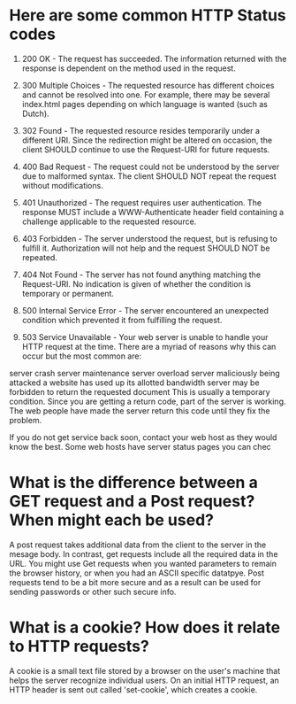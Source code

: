 # Here are some common HTTP Status codes

1. 200 OK - The request has succeeded. The information returned with the response is dependent on the method used in the request.

2. 300 Multiple Choices - The requested resource has different choices and cannot be resolved into one. For example, there may be several index.html pages depending on which language is wanted (such as Dutch).

3. 302 Found - The requested resource resides temporarily under a different URI. Since the redirection might be altered on occasion, the client SHOULD continue to use the Request-URI for future requests.

4. 400 Bad Request - The request could not be understood by the server due to malformed syntax. The client SHOULD NOT repeat the request without modifications.


5. 401 Unauthorized - The request requires user authentication. The response MUST include a WWW-Authenticate header field containing a challenge applicable to the requested resource.


6. 403 Forbidden - The server understood the request, but is refusing to fulfill it. Authorization will not help and the request SHOULD NOT be repeated.

7. 404 Not Found - The server has not found anything matching the Request-URI. No indication is given of whether the condition is temporary or permanent.

8. 500 Internal Service Error - The server encountered an unexpected condition which prevented it from fulfilling the request.

9. 503 Service Unavailable - Your web server is unable to handle your HTTP request at the time. There are a myriad of reasons why this can occur but the most common are:

server crash
server maintenance
server overload
server maliciously being attacked
a website has used up its allotted bandwidth
server may be forbidden to return the requested document
This is usually a temporary condition. Since you are getting a return code, part of the server is working. The web people have made the server return this code until they fix the problem.

If you do not get service back soon, contact your web host as they would know the best. Some web hosts have server status pages you can chec

# What is the difference between a GET request and a Post request? When might each be used? 

A post request takes additional data from the client to the server in the mesage body. In contrast, get requests include all the required data in the URL. You might use Get requests when you wanted parameters to remain the browser history, or when you had an ASCII specific datatpye. Post requests tend to be a bit more secure and as a result can be used for sending passwords or other such secure info. 

# What is a cookie? How does it relate to HTTP requests?
A cookie is a small text file stored by a browser on the user's machine that helps the server recognize individual users. On an initial HTTP request, an HTTP header is sent out called 'set-cookie', which creates a cookie. 



